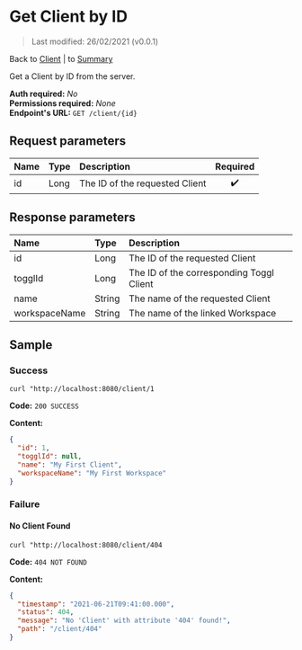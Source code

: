 # Get Client by ID

> Last modified: 26/02/2021 (v0.0.1)

Back to [Client](../Client.md) | to [Summary](../../README.md)

Get a Client by ID from the server.

**Auth required:** _No_  
**Permissions required:** _None_  
**Endpoint's URL:** `GET /client/{id}`

## Request parameters

| Name | Type | Description | Required |
|:--|:--|:--|:--:|
| id | Long | The ID of the requested Client | ✔️ |

## Response parameters

| Name | Type | Description |
|:--|:--|:--|
| id | Long | The ID of the requested Client |
| togglId | Long | The ID of the corresponding Toggl Client |
| name | String | The name of the requested Client |
| workspaceName | String | The name of the linked Workspace |

## Sample

### Success

```shell
curl "http://localhost:8080/client/1
```

**Code:** `200 SUCCESS`

**Content:**

```json
{
  "id": 1,
  "togglId": null,
  "name": "My First Client",
  "workspaceName": "My First Workspace"
}
```

### Failure

#### No Client Found

```shell
curl "http://localhost:8080/client/404
```

**Code:** `404 NOT FOUND`

**Content:**

```json
{
  "timestamp": "2021-06-21T09:41:00.000",
  "status": 404,
  "message": "No 'Client' with attribute '404' found!",
  "path": "/client/404"
}
```